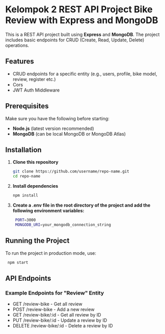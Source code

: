# **Kelompok 2 REST API Project Bike Review with Express and MongoDB**

This is a REST API project built using **Express** and **MongoDB**. The project includes basic endpoints for CRUD (Create, Read, Update, Delete) operations.

## **Features**

- CRUD endpoints for a specific entity (e.g., users, profile, bike model, review, register etc.)
- Cors
- JWT Auth Middleware 

## **Prerequisites**

Make sure you have the following before starting:

- **Node.js** (latest version recommended)
- **MongoDB** (can be local MongoDB or MongoDB Atlas)

## **Installation**

1. **Clone this repository**

   ```bash
   git clone https://github.com/username/repo-name.git
   cd repo-name

2. **Install dependencies**
    ```bash
    npm install


3. **Create a .env file in the root directory of the project and add the following environment variables:**
   ```bash
    PORT=3000
    MONGODB_URI=your_mongodb_connection_string

## **Running the Project**
To run the project in production mode, use:
  ```bash
   npm start
   ```

## **API Endpoints**

### **Example Endpoints for "Review" Entity**

- GET /review-bike - Get all review
- POST /review-bike - Add a new review
- GET /review-bike/:id - Get all review by ID
- PUT /review-bike/:id - Update a review by ID
- DELETE /review-bike/:id - Delete a review by ID
